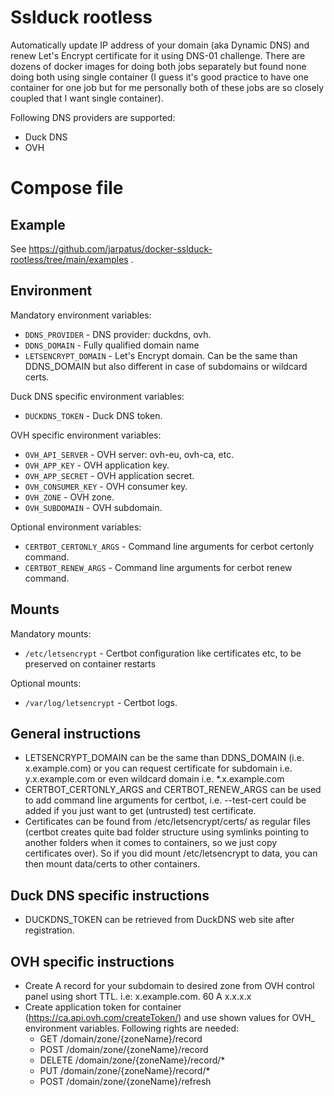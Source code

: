 # Sslduck rootless
Automatically update IP address of your domain (aka Dynamic DNS) and renew Let's Encrypt certificate for it using DNS-01 challenge. 
There are dozens of docker images for doing both jobs separately but found none doing both using single container 
(I guess it's good practice to have one container for one job but for me personally both of these jobs are so closely coupled that I want single container). 

Following DNS providers are supported:
* Duck DNS
* OVH

# Compose file

## Example
See https://github.com/jarpatus/docker-sslduck-rootless/tree/main/examples .

## Environment
Mandatory environment variables:
* ```DDNS_PROVIDER``` - DNS provider: duckdns, ovh.
* ```DDNS_DOMAIN``` - Fully qualified domain name
* ```LETSENCRYPT_DOMAIN``` - Let's Encrypt domain. Can be the same than DDNS_DOMAIN but also different in case of subdomains or wildcard certs.

Duck DNS specific environment variables:
* ```DUCKDNS_TOKEN``` - Duck DNS token.

OVH specific environment variables:
* ```OVH_API_SERVER``` - OVH server: ovh-eu, ovh-ca, etc.
* ```OVH_APP_KEY``` - OVH application key.
* ```OVH_APP_SECRET``` - OVH application secret.
* ```OVH_CONSUMER_KEY``` - OVH consumer key.
* ```OVH_ZONE``` - OVH zone.
* ```OVH_SUBDOMAIN``` - OVH subdomain.

Optional environment variables:
* ```CERTBOT_CERTONLY_ARGS``` - Command line arguments for cerbot certonly command.
* ```CERTBOT_RENEW_ARGS``` - Command line arguments for cerbot renew command.

## Mounts
Mandatory mounts:
* ```/etc/letsencrypt``` - Certbot configuration like certificates etc, to be preserved on container restarts 

Optional mounts:
* ```/var/log/letsencrypt``` - Certbot logs.

## General instructions
* LETSENCRYPT_DOMAIN can be the same than DDNS_DOMAIN (i.e. x.example.com) or you can request certificate for subdomain i.e. y.x.example.com or even wildcard domain i.e. *.x.example.com 
* CERTBOT_CERTONLY_ARGS and CERTBOT_RENEW_ARGS can be used to add command line arguments for certbot, i.e. --test-cert could be added if you just want to get (untrusted) test certificate.
* Certificates can be found from /etc/letsencrypt/certs/ as regular files (certbot creates quite bad folder structure using symlinks pointing to another folders when it comes to containers, so we just copy certificates over). So if you did mount /etc/letsencrypt to data, you can then mount data/certs to other containers.

## Duck DNS specific instructions
* DUCKDNS_TOKEN can be retrieved from DuckDNS web site after registration.

## OVH specific instructions
* Create A record for your subdomain to desired zone from OVH control panel using short TTL. i.e: x.example.com. 60 A x.x.x.x
* Create application token for container (https://ca.api.ovh.com/createToken/) and use shown values for OVH_ environment variables. Following rights are needed:
  * GET /domain/zone/{zoneName}/record
  * POST /domain/zone/{zoneName}/record
  * DELETE /domain/zone/{zoneName}/record/*
  * PUT /domain/zone/{zoneName}/record/*
  * POST /domain/zone/{zoneName}/refresh
